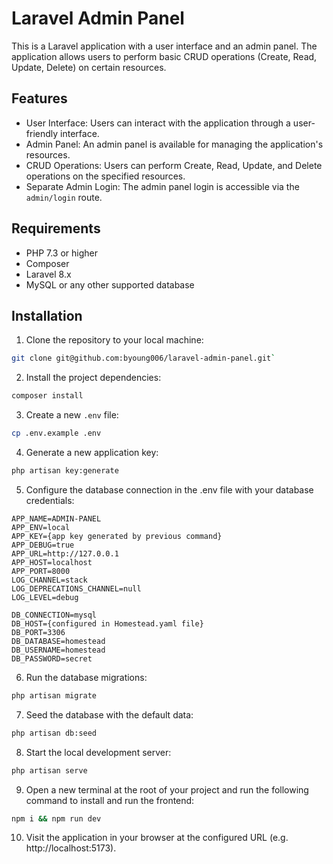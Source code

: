 # Laravel Admin Panel

This is a Laravel application with a user interface and an admin panel. The application allows users to perform basic CRUD operations (Create, Read, Update, Delete) on certain resources.

## Features

- User Interface: Users can interact with the application through a user-friendly interface.
- Admin Panel: An admin panel is available for managing the application's resources.
- CRUD Operations: Users can perform Create, Read, Update, and Delete operations on the specified resources.
- Separate Admin Login: The admin panel login is accessible via the `admin/login` route.

## Requirements

- PHP 7.3 or higher
- Composer
- Laravel 8.x
- MySQL or any other supported database

## Installation

1. Clone the repository to your local machine:
```bash
git clone git@github.com:byoung006/laravel-admin-panel.git`
```
2. Install the project dependencies:
```bash
composer install
```
3. Create a new `.env` file:
```bash
cp .env.example .env
```
4. Generate a new application key:
```bash
php artisan key:generate
```
5. Configure the database connection in the .env file with your database credentials:

```dotenv
APP_NAME=ADMIN-PANEL
APP_ENV=local
APP_KEY={app key generated by previous command}
APP_DEBUG=true
APP_URL=http://127.0.0.1
APP_HOST=localhost
APP_PORT=8000
LOG_CHANNEL=stack
LOG_DEPRECATIONS_CHANNEL=null
LOG_LEVEL=debug

DB_CONNECTION=mysql
DB_HOST={configured in Homestead.yaml file}
DB_PORT=3306
DB_DATABASE=homestead
DB_USERNAME=homestead
DB_PASSWORD=secret
```
6. Run the database migrations:
```bash
php artisan migrate
```
7. Seed the database with the default data:
```bash
php artisan db:seed
```
8. Start the local development server:
```bash
php artisan serve
```
9. Open a new terminal at the root of your project and run the following command to install and run the frontend:
```bash
npm i && npm run dev
```
10. Visit the application in your browser at the configured URL (e.g. http://localhost:5173).

